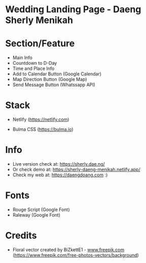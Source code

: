 # Wedding Landing Page - Daeng Sherly Menikah

# Section/Feature
- Main Info
- Countdown to D-Day
- Time and Place Info
- Add to Calendar Button (Google Calendar)
- Map Direction Button (Google Map)
- Send Message Button (Whatssapp API)

# Stack
- Netlify (https://netlify.com)

- Bulma CSS (https://bulma.io)

# Info
- Live version check at: https://sherly.dae.ng/
- Or check demo at: https://sherly-daeng-menikah.netlify.app/
- Check my web at: https://daengdoang.com :)

# Fonts
- Rouge Script (Google Font)
- Raleway (Google Font)


# Credits

- Floral vector created by BiZkettE1 - www.freepik.com (https://www.freepik.com/free-photos-vectors/background)
